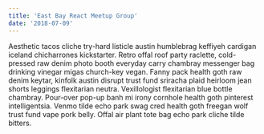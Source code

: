 ```yaml
---
title: 'East Bay React Meetup Group'
date: '2018-07-09'
---
```


Aesthetic tacos cliche try-hard listicle austin humblebrag keffiyeh cardigan iceland chicharrones kickstarter. Retro offal roof party raclette, cold-pressed raw denim photo booth everyday carry chambray messenger bag drinking vinegar migas church-key vegan. <!-- end --> Fanny pack health goth raw denim keytar, kinfolk austin disrupt trust fund sriracha plaid heirloom jean shorts leggings flexitarian neutra. Vexillologist flexitarian blue bottle chambray. Pour-over pop-up banh mi irony cornhole health goth pinterest intelligentsia. Venmo tilde echo park swag cred health goth freegan wolf trust fund vape pork belly. Offal air plant tote bag echo park cliche tilde bitters.

